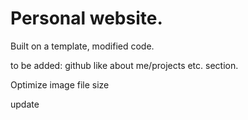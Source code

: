 # Personal website.
Built on a template, modified code.

to be added: github like about me/projects etc. section.

Optimize image file size

update
